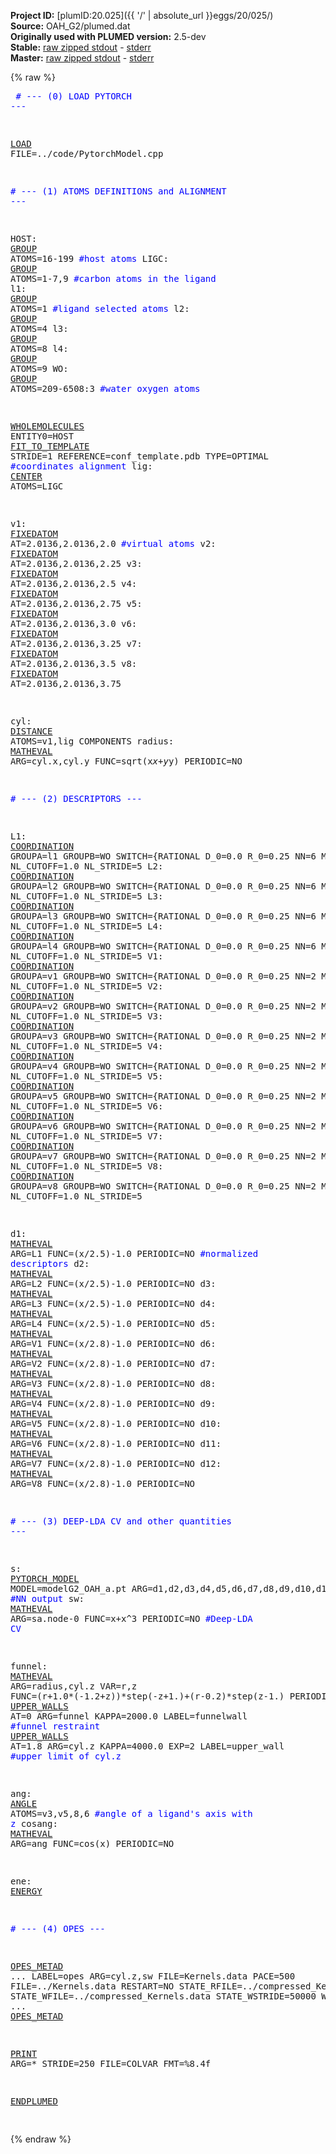 **Project ID:** [plumID:20.025]({{ '/' | absolute_url }}eggs/20/025/)  
**Source:** OAH_G2/plumed.dat  
**Originally used with PLUMED version:** 2.5-dev  
**Stable:** [raw zipped stdout](plumed.dat.plumed.stdout.txt.zip) - [stderr](plumed.dat.plumed.stderr)  
**Master:** [raw zipped stdout](plumed.dat.plumed_master.stdout.txt.zip) - [stderr](plumed.dat.plumed_master.stderr)  

{% raw %}<pre>
<span style="color:blue"># --- (0) LOAD PYTORCH ---</span>

<a href="https://plumed.github.io/doc-master/user-doc/html/_l_o_a_d.html">LOAD</a> FILE=../code/PytorchModel.cpp

<span style="color:blue"># --- (1) ATOMS DEFINITIONS and ALIGNMENT ---</span>

HOST: <a href="https://plumed.github.io/doc-master/user-doc/html/_g_r_o_u_p.html">GROUP</a> ATOMS=16-199      <span style="color:blue">#host atoms</span>
LIGC: <a href="https://plumed.github.io/doc-master/user-doc/html/_g_r_o_u_p.html">GROUP</a> ATOMS=1-7,9  <span style="color:blue">#carbon atoms in the ligand</span>
l1: <a href="https://plumed.github.io/doc-master/user-doc/html/_g_r_o_u_p.html">GROUP</a> ATOMS=1             <span style="color:blue">#ligand selected atoms</span>
l2: <a href="https://plumed.github.io/doc-master/user-doc/html/_g_r_o_u_p.html">GROUP</a> ATOMS=4
l3: <a href="https://plumed.github.io/doc-master/user-doc/html/_g_r_o_u_p.html">GROUP</a> ATOMS=8
l4: <a href="https://plumed.github.io/doc-master/user-doc/html/_g_r_o_u_p.html">GROUP</a> ATOMS=9
WO: <a href="https://plumed.github.io/doc-master/user-doc/html/_g_r_o_u_p.html">GROUP</a> ATOMS=209-6508:3    <span style="color:blue">#water oxygen atoms</span>

<a href="https://plumed.github.io/doc-master/user-doc/html/_w_h_o_l_e_m_o_l_e_c_u_l_e_s.html">WHOLEMOLECULES</a> ENTITY0=HOST
<a href="https://plumed.github.io/doc-master/user-doc/html/_f_i_t__t_o__t_e_m_p_l_a_t_e.html">FIT_TO_TEMPLATE</a> STRIDE=1 REFERENCE=conf_template.pdb TYPE=OPTIMAL <span style="color:blue">#coordinates alignment</span>
lig: <a href="https://plumed.github.io/doc-master/user-doc/html/_c_e_n_t_e_r.html">CENTER</a> ATOMS=LIGC

v1: <a href="https://plumed.github.io/doc-master/user-doc/html/_f_i_x_e_d_a_t_o_m.html">FIXEDATOM</a> AT=2.0136,2.0136,2.0   <span style="color:blue">#virtual atoms</span>
v2: <a href="https://plumed.github.io/doc-master/user-doc/html/_f_i_x_e_d_a_t_o_m.html">FIXEDATOM</a> AT=2.0136,2.0136,2.25
v3: <a href="https://plumed.github.io/doc-master/user-doc/html/_f_i_x_e_d_a_t_o_m.html">FIXEDATOM</a> AT=2.0136,2.0136,2.5
v4: <a href="https://plumed.github.io/doc-master/user-doc/html/_f_i_x_e_d_a_t_o_m.html">FIXEDATOM</a> AT=2.0136,2.0136,2.75
v5: <a href="https://plumed.github.io/doc-master/user-doc/html/_f_i_x_e_d_a_t_o_m.html">FIXEDATOM</a> AT=2.0136,2.0136,3.0
v6: <a href="https://plumed.github.io/doc-master/user-doc/html/_f_i_x_e_d_a_t_o_m.html">FIXEDATOM</a> AT=2.0136,2.0136,3.25
v7: <a href="https://plumed.github.io/doc-master/user-doc/html/_f_i_x_e_d_a_t_o_m.html">FIXEDATOM</a> AT=2.0136,2.0136,3.5
v8: <a href="https://plumed.github.io/doc-master/user-doc/html/_f_i_x_e_d_a_t_o_m.html">FIXEDATOM</a> AT=2.0136,2.0136,3.75

cyl: <a href="https://plumed.github.io/doc-master/user-doc/html/_d_i_s_t_a_n_c_e.html">DISTANCE</a> ATOMS=v1,lig COMPONENTS
radius: <a href="https://plumed.github.io/doc-master/user-doc/html/_m_a_t_h_e_v_a_l.html">MATHEVAL</a> ARG=cyl.x,cyl.y FUNC=sqrt(x*x+y*y) PERIODIC=NO

<span style="color:blue"># --- (2) DESCRIPTORS ---</span>

L1: <a href="https://plumed.github.io/doc-master/user-doc/html/_c_o_o_r_d_i_n_a_t_i_o_n.html">COORDINATION</a> GROUPA=l1 GROUPB=WO SWITCH={RATIONAL D_0=0.0 R_0=0.25 NN=6 MM=10} NLIST NL_CUTOFF=1.0 NL_STRIDE=5
L2: <a href="https://plumed.github.io/doc-master/user-doc/html/_c_o_o_r_d_i_n_a_t_i_o_n.html">COORDINATION</a> GROUPA=l2 GROUPB=WO SWITCH={RATIONAL D_0=0.0 R_0=0.25 NN=6 MM=10} NLIST NL_CUTOFF=1.0 NL_STRIDE=5
L3: <a href="https://plumed.github.io/doc-master/user-doc/html/_c_o_o_r_d_i_n_a_t_i_o_n.html">COORDINATION</a> GROUPA=l3 GROUPB=WO SWITCH={RATIONAL D_0=0.0 R_0=0.25 NN=6 MM=10} NLIST NL_CUTOFF=1.0 NL_STRIDE=5
L4: <a href="https://plumed.github.io/doc-master/user-doc/html/_c_o_o_r_d_i_n_a_t_i_o_n.html">COORDINATION</a> GROUPA=l4 GROUPB=WO SWITCH={RATIONAL D_0=0.0 R_0=0.25 NN=6 MM=10} NLIST NL_CUTOFF=1.0 NL_STRIDE=5
V1: <a href="https://plumed.github.io/doc-master/user-doc/html/_c_o_o_r_d_i_n_a_t_i_o_n.html">COORDINATION</a> GROUPA=v1 GROUPB=WO SWITCH={RATIONAL D_0=0.0 R_0=0.25 NN=2 MM=6} NLIST NL_CUTOFF=1.0 NL_STRIDE=5
V2: <a href="https://plumed.github.io/doc-master/user-doc/html/_c_o_o_r_d_i_n_a_t_i_o_n.html">COORDINATION</a> GROUPA=v2 GROUPB=WO SWITCH={RATIONAL D_0=0.0 R_0=0.25 NN=2 MM=6} NLIST NL_CUTOFF=1.0 NL_STRIDE=5
V3: <a href="https://plumed.github.io/doc-master/user-doc/html/_c_o_o_r_d_i_n_a_t_i_o_n.html">COORDINATION</a> GROUPA=v3 GROUPB=WO SWITCH={RATIONAL D_0=0.0 R_0=0.25 NN=2 MM=6} NLIST NL_CUTOFF=1.0 NL_STRIDE=5
V4: <a href="https://plumed.github.io/doc-master/user-doc/html/_c_o_o_r_d_i_n_a_t_i_o_n.html">COORDINATION</a> GROUPA=v4 GROUPB=WO SWITCH={RATIONAL D_0=0.0 R_0=0.25 NN=2 MM=6} NLIST NL_CUTOFF=1.0 NL_STRIDE=5
V5: <a href="https://plumed.github.io/doc-master/user-doc/html/_c_o_o_r_d_i_n_a_t_i_o_n.html">COORDINATION</a> GROUPA=v5 GROUPB=WO SWITCH={RATIONAL D_0=0.0 R_0=0.25 NN=2 MM=6} NLIST NL_CUTOFF=1.0 NL_STRIDE=5
V6: <a href="https://plumed.github.io/doc-master/user-doc/html/_c_o_o_r_d_i_n_a_t_i_o_n.html">COORDINATION</a> GROUPA=v6 GROUPB=WO SWITCH={RATIONAL D_0=0.0 R_0=0.25 NN=2 MM=6} NLIST NL_CUTOFF=1.0 NL_STRIDE=5
V7: <a href="https://plumed.github.io/doc-master/user-doc/html/_c_o_o_r_d_i_n_a_t_i_o_n.html">COORDINATION</a> GROUPA=v7 GROUPB=WO SWITCH={RATIONAL D_0=0.0 R_0=0.25 NN=2 MM=6} NLIST NL_CUTOFF=1.0 NL_STRIDE=5
V8: <a href="https://plumed.github.io/doc-master/user-doc/html/_c_o_o_r_d_i_n_a_t_i_o_n.html">COORDINATION</a> GROUPA=v8 GROUPB=WO SWITCH={RATIONAL D_0=0.0 R_0=0.25 NN=2 MM=6} NLIST NL_CUTOFF=1.0 NL_STRIDE=5

d1: <a href="https://plumed.github.io/doc-master/user-doc/html/_m_a_t_h_e_v_a_l.html">MATHEVAL</a> ARG=L1 FUNC=(x/2.5)-1.0 PERIODIC=NO  <span style="color:blue">#normalized descriptors</span>
d2: <a href="https://plumed.github.io/doc-master/user-doc/html/_m_a_t_h_e_v_a_l.html">MATHEVAL</a> ARG=L2 FUNC=(x/2.5)-1.0 PERIODIC=NO
d3: <a href="https://plumed.github.io/doc-master/user-doc/html/_m_a_t_h_e_v_a_l.html">MATHEVAL</a> ARG=L3 FUNC=(x/2.5)-1.0 PERIODIC=NO
d4: <a href="https://plumed.github.io/doc-master/user-doc/html/_m_a_t_h_e_v_a_l.html">MATHEVAL</a> ARG=L4 FUNC=(x/2.5)-1.0 PERIODIC=NO
d5: <a href="https://plumed.github.io/doc-master/user-doc/html/_m_a_t_h_e_v_a_l.html">MATHEVAL</a> ARG=V1 FUNC=(x/2.8)-1.0 PERIODIC=NO
d6: <a href="https://plumed.github.io/doc-master/user-doc/html/_m_a_t_h_e_v_a_l.html">MATHEVAL</a> ARG=V2 FUNC=(x/2.8)-1.0 PERIODIC=NO
d7: <a href="https://plumed.github.io/doc-master/user-doc/html/_m_a_t_h_e_v_a_l.html">MATHEVAL</a> ARG=V3 FUNC=(x/2.8)-1.0 PERIODIC=NO
d8: <a href="https://plumed.github.io/doc-master/user-doc/html/_m_a_t_h_e_v_a_l.html">MATHEVAL</a> ARG=V4 FUNC=(x/2.8)-1.0 PERIODIC=NO
d9: <a href="https://plumed.github.io/doc-master/user-doc/html/_m_a_t_h_e_v_a_l.html">MATHEVAL</a> ARG=V5 FUNC=(x/2.8)-1.0 PERIODIC=NO
d10: <a href="https://plumed.github.io/doc-master/user-doc/html/_m_a_t_h_e_v_a_l.html">MATHEVAL</a> ARG=V6 FUNC=(x/2.8)-1.0 PERIODIC=NO
d11: <a href="https://plumed.github.io/doc-master/user-doc/html/_m_a_t_h_e_v_a_l.html">MATHEVAL</a> ARG=V7 FUNC=(x/2.8)-1.0 PERIODIC=NO
d12: <a href="https://plumed.github.io/doc-master/user-doc/html/_m_a_t_h_e_v_a_l.html">MATHEVAL</a> ARG=V8 FUNC=(x/2.8)-1.0 PERIODIC=NO

<span style="color:blue"># --- (3) DEEP-LDA CV and other quantities ---</span>

s: <a href="https://plumed.github.io/doc-master/user-doc/html/_p_y_t_o_r_c_h__m_o_d_e_l.html">PYTORCH_MODEL</a> MODEL=modelG2_OAH_a.pt ARG=d1,d2,d3,d4,d5,d6,d7,d8,d9,d10,d11,d12  <span style="color:blue">#NN output</span>
sw: <a href="https://plumed.github.io/doc-master/user-doc/html/_m_a_t_h_e_v_a_l.html">MATHEVAL</a> ARG=sa.node-0 FUNC=x+x^3 PERIODIC=NO   <span style="color:blue">#Deep-LDA CV</span>

funnel: <a href="https://plumed.github.io/doc-master/user-doc/html/_m_a_t_h_e_v_a_l.html">MATHEVAL</a> ARG=radius,cyl.z VAR=r,z FUNC=(r+1.0*(-1.2+z))*step(-z+1.)+(r-0.2)*step(z-1.) PERIODIC=NO
<a href="https://plumed.github.io/doc-master/user-doc/html/_u_p_p_e_r__w_a_l_l_s.html">UPPER_WALLS</a> AT=0 ARG=funnel KAPPA=2000.0 LABEL=funnelwall  <span style="color:blue">#funnel restraint</span>
<a href="https://plumed.github.io/doc-master/user-doc/html/_u_p_p_e_r__w_a_l_l_s.html">UPPER_WALLS</a> AT=1.8 ARG=cyl.z KAPPA=4000.0 EXP=2 LABEL=upper_wall  <span style="color:blue">#upper limit of cyl.z</span>

ang: <a href="https://plumed.github.io/doc-master/user-doc/html/_a_n_g_l_e.html">ANGLE</a> ATOMS=v3,v5,8,6   <span style="color:blue">#angle of a ligand's axis with z</span>
cosang: <a href="https://plumed.github.io/doc-master/user-doc/html/_m_a_t_h_e_v_a_l.html">MATHEVAL</a> ARG=ang FUNC=cos(x) PERIODIC=NO

ene: <a href="https://plumed.github.io/doc-master/user-doc/html/_e_n_e_r_g_y.html">ENERGY</a>

<span style="color:blue"># --- (4) OPES  ---</span>

<a href="https://plumed.github.io/doc-master/user-doc/html/_o_p_e_s__m_e_t_a_d.html">OPES_METAD</a> ...
   LABEL=opes
   ARG=cyl.z,sw
   FILE=Kernels.data
   PACE=500
   FILE=../Kernels.data
   RESTART=NO
   STATE_RFILE=../compressed_Kernels.data
   STATE_WFILE=../compressed_Kernels.data
   STATE_WSTRIDE=50000
   WALKERS_MPI
... <a href="https://plumed.github.io/doc-master/user-doc/html/_o_p_e_s__m_e_t_a_d.html">OPES_METAD</a>

<a href="https://plumed.github.io/doc-master/user-doc/html/_p_r_i_n_t.html">PRINT</a> ARG=* STRIDE=250 FILE=COLVAR FMT=%8.4f

<a href="https://plumed.github.io/doc-master/user-doc/html/_e_n_d_p_l_u_m_e_d.html">ENDPLUMED</a>
<span style="color:blue"></span>
<span style="color:blue"></span>
</pre>{% endraw %}
